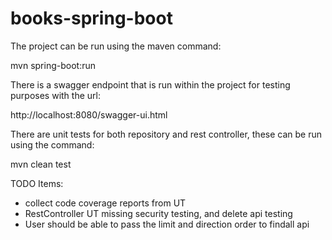 # books-spring-boot

The project can be run using the maven command:

mvn spring-boot:run

There is a swagger endpoint that is run within the project for testing purposes with the url:

http://localhost:8080/swagger-ui.html

There are unit tests for both repository and rest controller, these can be run using the command:

mvn clean test

TODO Items:
- collect code coverage reports from UT
- RestController UT missing security testing, and delete api testing
- User should be able to pass the limit and direction order to findall api